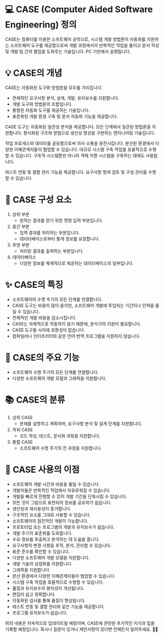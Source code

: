 # 💻 CASE (Computer Aided Software Engineering) 정의
CASE는 컴퓨터를 이용한 소프트웨어 공학으로, 시스템 개발 방법론의 자동화를 지원하는 소프트웨어 도구를 제공함으로써 개발 과정에서의 반복적인 작업을 줄이고 문서 작성 및 개발 팀 간의 협업을 도와주는 기술입니다. PC 기반에서 실행됩니다.

# 💡 CASE의 개념
CASE는 자동화된 도구와 방법론을 모두를 가리킵니다. 

- 전체적인 요구사항 분석, 설계, 개발, 유지보수를 지원합니다.
- 개발 도구와 방법론의 조합입니다.
- 통합된 자동화 도구를 제공하는 기술입니다.
- 표준화된 개발 환경 구축 및 문서 자동화 기능을 제공합니다.

CASE 도구는 자동화된 일관성 분석을 제공합니다.
모든 단계에서 일관된 방법론을 지원합니다.
형식화된 구조와 방법으로 생산성 향상을 구현하는 엔지니어링 기술입니다.

작업 프로세스와 데이터를 공유함으로써 의사 소통을 증진시킵니다.
분산된 환경에서 다양한 이해관계자들이 협업할 수 있습니다.
대규모 시스템 구축 작업을 효율적으로 수행할 수 있습니다.
구조적 시스템뿐만 아니라 객체 지향 시스템을 구축하는 데에도 사용됩니다.

테스트 연동 및 결함 관리 기능을 제공합니다.
요구사항 명세 검토 및 구성 관리를 수행할 수 있습니다.

# 🧩 CASE 구성 요소
1. 상위 부분
   - 원하는 결과를 얻기 위한 명령 입력 부분입니다.
2. 중간 부분
   - 입력 결과를 처리하는 부분입니다.
   - 데이터베이스로부터 통계 정보를 요청합니다.
3. 후방 부분
   - 처리된 결과를 출력하는 부분입니다.
4. 데이터베이스
   - 다양한 정보를 체계적으로 제공하는 데이터베이스의 일부입니다.

# ✨ CASE의 특징
- 소프트웨어의 수명 주기의 모든 단계를 연결합니다.
- CASE 도구는 비용이 많이 들지만, 소프트웨어 개발에 투입되는 기간이나 인력을 줄일 수 있습니다.
- 전체적인 개발 비용을 감소시킵니다.
- CASE는 자체적으로 작동하지 않기 때문에, 분석가의 지원이 필요합니다.
- CASE 도구들 사이에 호환성이 없습니다.
- 컴파일러나 인터프리터와 같은 언어 번역 프로그램을 지원하지 않습니다.

# 🔑 CASE의 주요 기능
- 소프트웨어 수명 주기의 모든 단계를 연결합니다.
- 다양한 소프트웨어 개발 모델과 그래픽을 지원합니다.

# 📚 CASE의 분류
1. 상위 CASE
   - 문제를 설명하고 계획하며, 요구사항 분석 및 설계 단계를 지원합니다.
2. 하위 CASE
   - 코드 작성, 테스트, 문서화 과정을 지원합니다.
3. 통합 CASE
   - 소프트웨어 수명 주기의 전 과정을 지원합니다.

# 💪 CASE 사용의 이점
- 소프트웨어 개발 시간과 비용을 줄일 수 있습니다.
- 개발자들은 반복적인 작업에서 자유로워질 수 있습니다.
- 개발을 빠르게 진행할 수 있어 개발 기간을 단축시킬 수 있습니다.
- 모든 것이 그림으로 표현되어 정보를 공유하기 쉽습니다.
- 생산성과 재사용성이 증가합니다.
- 구조적인 요소를 그대로 사용할 수 있습니다.
- 소프트웨어의 점진적인 개발이 가능합니다.
- 프로토타입 또는 프로그램의 개발과 유지보수가 쉽습니다.
- 개발 주기의 표준화를 도와줍니다.
- 수요 정보를 추출하고 분석하는 데 도움을 줍니다.
- 요구사항의 변경 사항을 추적, 분석, 관리할 수 있습니다.
- 표준 준수를 확인할 수 있습니다.
- 다양한 소프트웨어 개발 모델을 지원합니다.
- 개발 기술의 상업화를 지원합니다.
- 그래픽을 지원합니다.
- 분산 환경에서 다양한 이해관계자들이 협업할 수 있습니다.
- 시스템 구축 작업을 효율적으로 수행할 수 있습니다.
- 품질과 유지보수의 용이성이 개선됩니다.
- 편집이 쉽고 정확합니다.
- 자동화된 검사를 통해 품질이 향상됩니다.
- 테스트 연동 및 결함 관리와 같은 기능을 제공합니다.
- 프로그램 유지보수가 쉽습니다.

위의 내용은 지속적으로 업데이트될 예정이며, CASE에 관련된 추가적인 지식과 팁을 기록할 예정입니다. 혹시나 질문이 있거나 제안사항이 있다면 언제든지 알려주세요.  🌟🚀
